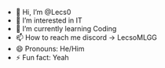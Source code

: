 - 👋 Hi, I’m @Lecs0
- 👀 I’m interested in IT
- 🌱 I’m currently learning Coding
- 📫 How to reach me discord -> LecsoMLGG
- 😄 Pronouns: He/Him
- ⚡ Fun fact: Yeah
